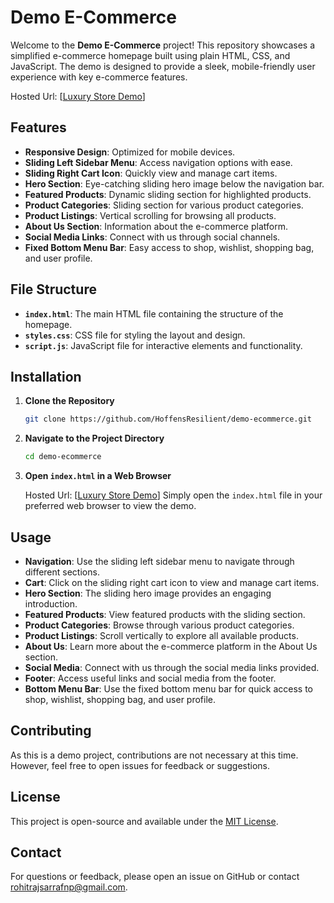 # Demo E-Commerce

Welcome to the **Demo E-Commerce** project! This repository showcases a simplified e-commerce homepage built using plain HTML, CSS, and JavaScript. The demo is designed to provide a sleek, mobile-friendly user experience with key e-commerce features.

Hosted Url: [[Luxury Store Demo](https://luxurystoredemo.netlify.app/)]

## Features

- **Responsive Design**: Optimized for mobile devices.
- **Sliding Left Sidebar Menu**: Access navigation options with ease.
- **Sliding Right Cart Icon**: Quickly view and manage cart items.
- **Hero Section**: Eye-catching sliding hero image below the navigation bar.
- **Featured Products**: Dynamic sliding section for highlighted products.
- **Product Categories**: Sliding section for various product categories.
- **Product Listings**: Vertical scrolling for browsing all products.
- **About Us Section**: Information about the e-commerce platform.
- **Social Media Links**: Connect with us through social channels.
- **Fixed Bottom Menu Bar**: Easy access to shop, wishlist, shopping bag, and user profile.

## File Structure

- **`index.html`**: The main HTML file containing the structure of the homepage.
- **`styles.css`**: CSS file for styling the layout and design.
- **`script.js`**: JavaScript file for interactive elements and functionality.

## Installation

1. **Clone the Repository**

   ```bash
   git clone https://github.com/HoffensResilient/demo-ecommerce.git
   ```

2. **Navigate to the Project Directory**

   ```bash
   cd demo-ecommerce
   ```

3. **Open `index.html` in a Web Browser**

   Hosted Url: [[Luxury Store Demo](https://luxurystoredemo.netlify.app/)]
   Simply open the `index.html` file in your preferred web browser to view the demo.

## Usage

- **Navigation**: Use the sliding left sidebar menu to navigate through different sections.
- **Cart**: Click on the sliding right cart icon to view and manage cart items.
- **Hero Section**: The sliding hero image provides an engaging introduction.
- **Featured Products**: View featured products with the sliding section.
- **Product Categories**: Browse through various product categories.
- **Product Listings**: Scroll vertically to explore all available products.
- **About Us**: Learn more about the e-commerce platform in the About Us section.
- **Social Media**: Connect with us through the social media links provided.
- **Footer**: Access useful links and social media from the footer.
- **Bottom Menu Bar**: Use the fixed bottom menu bar for quick access to shop, wishlist, shopping bag, and user profile.

## Contributing

As this is a demo project, contributions are not necessary at this time. However, feel free to open issues for feedback or suggestions.

## License

This project is open-source and available under the [MIT License](LICENSE).

## Contact

For questions or feedback, please open an issue on GitHub or contact [rohitrajsarrafnp@gmail.com](mailto:rohitrajsarrafnp@gmail.com).
